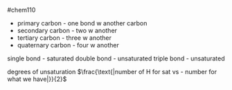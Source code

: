 #chem110 
- primary carbon - one bond w another carbon
- secondary carbon - two w another
- tertiary carbon - three w another
- quaternary carbon - four w another

single bond - saturated
double bond - unsaturated
triple bond - unsaturated

degrees of unsaturation
$\frac{\text{|number of H for sat vs - number for what we have|}}{2}$

